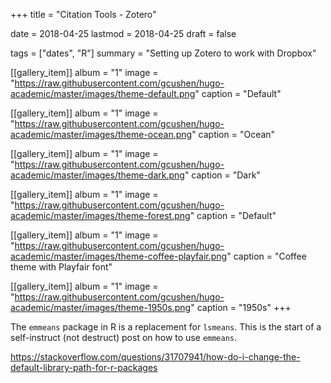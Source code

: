 +++
title = "Citation Tools - Zotero"

date = 2018-04-25
lastmod = 2018-04-25
draft = false


tags = ["dates", "R"]
summary = "Setting up Zotero to work with Dropbox"


[[gallery_item]]
album = "1"
image = "https://raw.githubusercontent.com/gcushen/hugo-academic/master/images/theme-default.png"
caption = "Default"

[[gallery_item]]
album = "1"
image = "https://raw.githubusercontent.com/gcushen/hugo-academic/master/images/theme-ocean.png"
caption = "Ocean"

[[gallery_item]]
album = "1"
image = "https://raw.githubusercontent.com/gcushen/hugo-academic/master/images/theme-dark.png"
caption = "Dark"

[[gallery_item]]
album = "1"
image = "https://raw.githubusercontent.com/gcushen/hugo-academic/master/images/theme-forest.png"
caption = "Default"

[[gallery_item]]
album = "1"
image = "https://raw.githubusercontent.com/gcushen/hugo-academic/master/images/theme-coffee-playfair.png"
caption = "Coffee theme with Playfair font"

[[gallery_item]]
album = "1"
image = "https://raw.githubusercontent.com/gcushen/hugo-academic/master/images/theme-1950s.png"
caption = "1950s"
+++




The `emmeans` package in R is a replacement for `lsmeans`. This is the start of a self-instruct (not destruct) post on how to use `emmeans`.

https://stackoverflow.com/questions/31707941/how-do-i-change-the-default-library-path-for-r-packages

